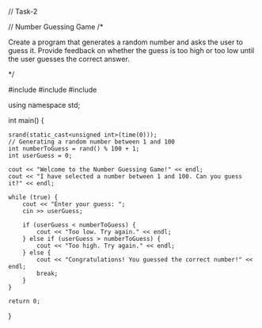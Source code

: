 
// Task-2 

// Number Guessing Game 
/*

Create a program that generates a random number and asks the user to guess it. 
Provide feedback on whether the guess is too high or too low until the user guesses
the correct answer.

*/

#include <iostream>
#include <cstdlib>
#include <ctime>

using namespace std;

int main() {
    
    srand(static_cast<unsigned int>(time(0)));
    // Generating a random number between 1 and 100
    int numberToGuess = rand() % 100 + 1;
    int userGuess = 0;

    cout << "Welcome to the Number Guessing Game!" << endl;
    cout << "I have selected a number between 1 and 100. Can you guess it?" << endl;

    while (true) {
        cout << "Enter your guess: ";
        cin >> userGuess;

        if (userGuess < numberToGuess) {
            cout << "Too low. Try again." << endl;
        } else if (userGuess > numberToGuess) {
            cout << "Too high. Try again." << endl;
        } else {
            cout << "Congratulations! You guessed the correct number!" << endl;
            break;
        }
    }

    return 0;
}

    
                                                                                                                                                                                                                                                                                                                                                                                                                                                                                                                                                                                                                                                                                                                                                                                                                                                                                                                                                                                                                                                                                                                                                                                                                                                                                                                                                                                                                                                                                                                                                                                                                                                                                                                                                                                                                                                                                                                                                                                                                                                                                                                                                                                                                                                                                                                                                                                                                                                                                                                                                                                                                                                                                                                                                
